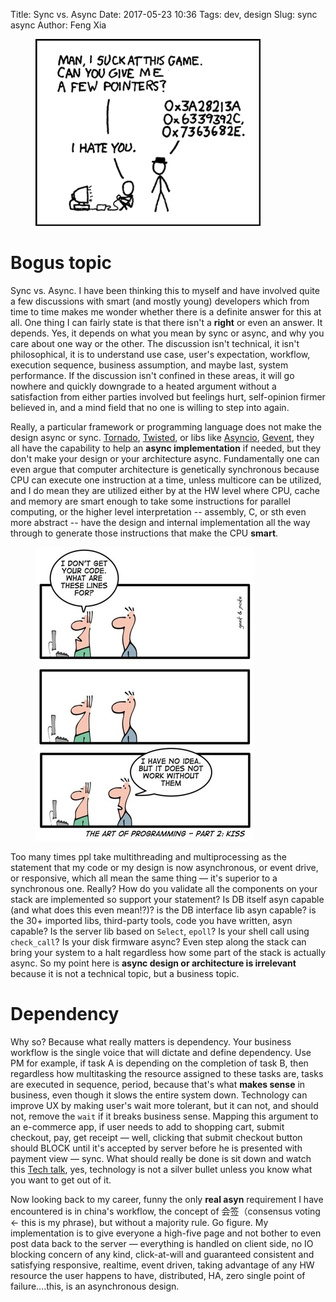 Title: Sync vs. Async
Date: 2017-05-23 10:36
Tags: dev, design
Slug: sync async
Author: Feng Xia


<figure class="col s4">
  <img src="/images/funny/pointers.png"/>
</figure>

# Bogus topic

Sync vs. Async. I have been thinking this to myself and have involved
quite a few discussions with smart (and mostly young) developers which
from time to time makes me wonder whether there is a definite answer
for this at all. One thing I can fairly state is that there isn't a
**right** or even an answer. It depends. Yes, it depends on what you
mean by sync or async, and why you care about one way or the other. The
discussion isn't technical, it isn't philosophical, it is to
understand use case, user's expectation, workflow, execution sequence,
business assumption, and maybe last, system performance. If the
discussion isn't confined in these areas, it will go nowhere and
quickly downgrade to a heated argument without a satisfaction from
either parties involved but feelings hurt, self-opinion firmer
believed in, and a mind field that no one is willing to step into again.


Really, a particular framework or programming language does not make
the design async or sync. [Tornado][1], [Twisted][4], or libs like
[Asyncio][2], [Gevent][3], they all have the capability to help an
__async implementation__ if needed, but <span class="myhighlight">
they don't make your design or your architecture
async</span>. Fundamentally one can even argue that computer
architecture is genetically synchronous because CPU can execute one
instruction at a time, unless multicore can be utilized, and I do mean
they are utilized either by at the HW level where CPU, cache and
memory are smart enough to take some instructions for parallel
computing, or the higher level interpretation -- assembly, C, or sth
even more abstract -- have the design and internal implementation all
the way through to generate those instructions that make the CPU
**smart**.

[1]: http://www.tornadoweb.org/en/stable/
[2]: https://docs.python.org/3/library/asyncio.html
[3]: http://www.gevent.org/
[4]: https://github.com/twisted/twisted

<figure class="col s4">
  <img src="/images/funny/1519232-geek_poke02.jpg"/>
</figure>


Too many times ppl take multithreading and multiprocessing as the
statement that my code or my design is now asynchronous, or event
drive, or responsive, which all mean the same thing &mdash; it's
superior to a synchronous one. Really? How do you validate all the
components on your stack are implemented so support your statement? Is
DB itself asyn capable (and what does this even mean!?)? is the DB
interface lib asyn capable? is the 30+ imported libs, third-party
tools, code you have written, asyn capable? Is the server lib based on `Select`,
`epoll`? Is your shell call using `check_call`? Is your disk firmware
async? Even step along the stack can bring your system to a halt
regardless how some part of the stack is actually async. So my point
here is **async design or architecture is irrelevant** because it is
not a technical topic, but a business topic.

# Dependency

Why so? Because what really matters is <span
class="myhighlight">dependency</span>. Your business workflow is the
single voice that will dictate and define dependency. Use PM for
example, if task A is depending on the completion of task B, then
regardless how multitasking the resource assigned to these tasks are,
tasks are executed in sequence, period, because that's what **makes
sense** in business, even though it slows the entire system down. Technology 
can improve UX by making user's wait more tolerant, but it can not,
and <span class="myhighlight">should not</span>, remove the `wait` if
it breaks business sense. Mapping this argument to an e-commerce app,
if user needs to add to shopping cart, submit checkout, pay, get
receipt &mdash; well, clicking that submit checkout button should
BLOCK until it's accepted by server before he is presented with
payment view &mdash; sync. What should really be done is sit down and
watch this [Tech talk][6], yes, technology is not a silver bullet
unless you know what you want to get out of it.


[5]: https://stackoverflow.com/questions/748175/asynchronous-vs-synchronous-execution-what-does-it-really-mean
[6]: https://www.ted.com/talks/renny_gleeson_404_the_story_of_a_page_not_found


Now looking back to my career, funny the only __real asyn__
requirement I have encountered is in china's workflow, the concept of
会签（consensus voting &larr; this is my phrase), but without a
majority rule. Go figure. My implementation is to give everyone a
high-five page and not bother to even post data back to the server
&mdash; everything is handled on client side, no IO blocking concern
of any kind, click-at-will and guaranteed consistent and satisfying
responsive, realtime, event driven, taking advantage of any HW
resource the user happens to have, distributed, HA, zero single point
of failure....this, is an asynchronous design.
